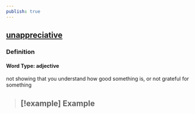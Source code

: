 ```yaml
---
publish: true
---
```


## [unappreciative](https://dictionary.cambridge.org/dictionary/english/unappreciative)

### Definition
#### Word Type: adjective
not showing that you understand how good something is, or not grateful for something

>[!example] Example
> - 
